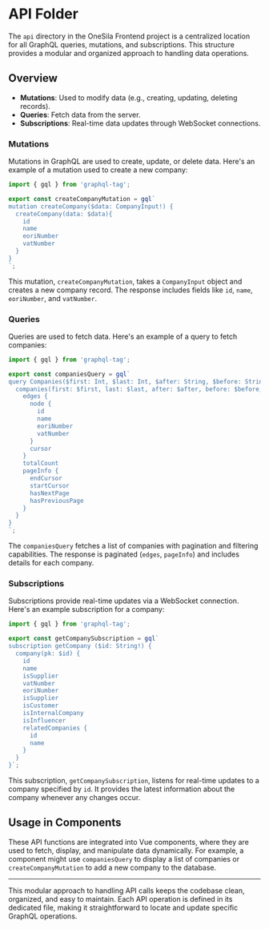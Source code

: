 
# API Folder

The `api` directory in the OneSila Frontend project is a centralized location for all GraphQL queries, mutations, and subscriptions. This structure provides a modular and organized approach to handling data operations.

## Overview
- **Mutations**: Used to modify data (e.g., creating, updating, deleting records).
- **Queries**: Fetch data from the server.
- **Subscriptions**: Real-time data updates through WebSocket connections.

### Mutations
Mutations in GraphQL are used to create, update, or delete data. Here's an example of a mutation used to create a new company:

```javascript
import { gql } from 'graphql-tag';

export const createCompanyMutation = gql`
mutation createCompany($data: CompanyInput!) {
  createCompany(data: $data){
    id
    name
    eoriNumber
    vatNumber
  }
}
`;
```

This mutation, `createCompanyMutation`, takes a `CompanyInput` object and creates a new company record. The response includes fields like `id`, `name`, `eoriNumber`, and `vatNumber`.

### Queries
Queries are used to fetch data. Here's an example of a query to fetch companies:

```javascript
import { gql } from 'graphql-tag';

export const companiesQuery = gql`
query Companies($first: Int, $last: Int, $after: String, $before: String, $order: CompanyOrder, $filter: CompanyFilter) {
  companies(first: $first, last: $last, after: $after, before: $before, order: $order, filters: $filter) {
    edges {
      node {
        id
        name
        eoriNumber
        vatNumber
      }
      cursor
    }
    totalCount
    pageInfo {
      endCursor
      startCursor
      hasNextPage
      hasPreviousPage
    }
  }
}
`;
```

The `companiesQuery` fetches a list of companies with pagination and filtering capabilities. The response is paginated (`edges`, `pageInfo`) and includes details for each company.

### Subscriptions
Subscriptions provide real-time updates via a WebSocket connection. Here's an example subscription for a company:

```javascript
import { gql } from 'graphql-tag';

export const getCompanySubscription = gql`
subscription getCompany ($id: String!) {
  company(pk: $id) {
    id
    name
    isSupplier
    vatNumber
    eoriNumber
    isSupplier
    isCustomer
    isInternalCompany
    isInfluencer
    relatedCompanies {
      id
      name
    }
  }
}`;
```

This subscription, `getCompanySubscription`, listens for real-time updates to a company specified by `id`. It provides the latest information about the company whenever any changes occur.

## Usage in Components
These API functions are integrated into Vue components, where they are used to fetch, display, and manipulate data dynamically. For example, a component might use `companiesQuery` to display a list of companies or `createCompanyMutation` to add a new company to the database.

---
This modular approach to handling API calls keeps the codebase clean, organized, and easy to maintain. Each API operation is defined in its dedicated file, making it straightforward to locate and update specific GraphQL operations.